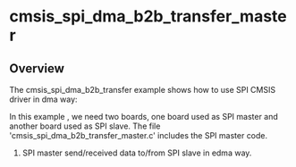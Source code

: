# cmsis_spi_dma_b2b_transfer_master

## Overview
The cmsis_spi_dma_b2b_transfer example shows how to use SPI CMSIS driver in dma way:

In this example , we need two boards, one board used as SPI master and another board used as SPI slave.
The file 'cmsis_spi_dma_b2b_transfer_master.c' includes the SPI master code.

1. SPI master send/received data to/from SPI slave in edma way. 